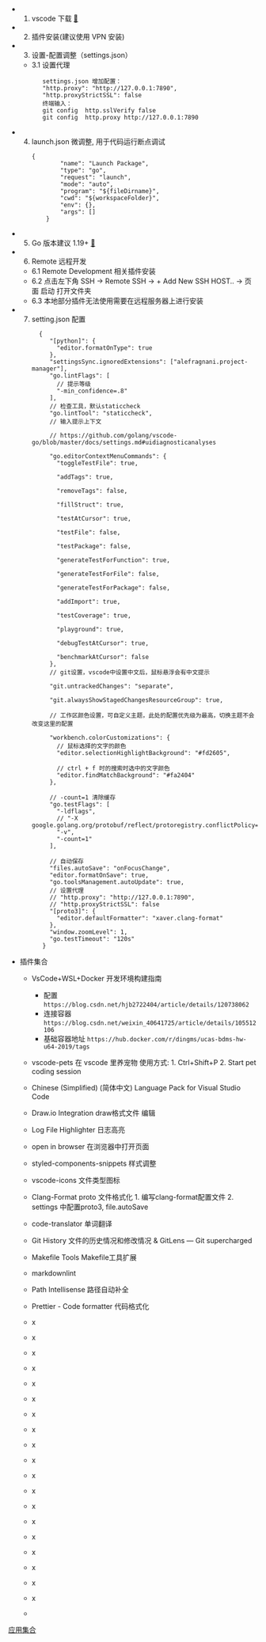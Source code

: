 - 1. vscode 下载 [🔗](https://code.visualstudio.com/Download)

- 2. 插件安装(建议使用 VPN 安装)

- 3. 设置-配置调整（settings.json）

  - 3.1 设置代理
    ```
       settings.json 增加配置：
       "http.proxy": "http://127.0.0.1:7890",
       "http.proxyStrictSSL": false
       终端输入：
       git config  http.sslVerify false
       git config  http.proxy http://127.0.0.1:7890
    ```

- 4. launch.json 微调整, 用于代码运行断点调试
     ```
     {
             "name": "Launch Package",
             "type": "go",
             "request": "launch",
             "mode": "auto",
             "program": "${fileDirname}",
             "cwd": "${workspaceFolder}",
             "env": {},
             "args": []
         }
     ```
- 5. Go 版本建议 1.19+ [🔗](https://golang.google.cn/dl/)

- 6. Remote 远程开发
  - 6.1 Remote Development 相关插件安装
  - 6.2 点击左下角 SSH -> Remote SSH -> + Add New SSH HOST.. -> 页面 启动 打开文件夹
  - 6.3 本地部分插件无法使用需要在远程服务器上进行安装
 
- 7. setting.json 配置
     ```
       {
          "[python]": {
            "editor.formatOnType": true
          },
          "settingsSync.ignoredExtensions": ["alefragnani.project-manager"],
          "go.lintFlags": [
            // 提示等级
            "-min_confidence=.8"
          ],
          // 检查工具，默认staticcheck
          "go.lintTool": "staticcheck",
          // 输入提示上下文
        
          // https://github.com/golang/vscode-go/blob/master/docs/settings.md#uidiagnosticanalyses
        
          "go.editorContextMenuCommands": {
            "toggleTestFile": true,
        
            "addTags": true,
        
            "removeTags": false,
        
            "fillStruct": true,
        
            "testAtCursor": true,
        
            "testFile": false,
        
            "testPackage": false,
        
            "generateTestForFunction": true,
        
            "generateTestForFile": false,
        
            "generateTestForPackage": false,
        
            "addImport": true,
        
            "testCoverage": true,
        
            "playground": true,
        
            "debugTestAtCursor": true,
        
            "benchmarkAtCursor": false
          },
          // git设置，vscode中设置中文后，鼠标悬浮会有中文提示
        
          "git.untrackedChanges": "separate",
        
          "git.alwaysShowStagedChangesResourceGroup": true,
        
          // 工作区颜色设置，可自定义主题，此处的配置优先级为最高，切换主题不会改变这里的配置
        
          "workbench.colorCustomizations": {
            // 鼠标选择的文字的颜色
            "editor.selectionHighlightBackground": "#fd2605",
        
            // ctrl + f 时的搜索时选中的文字颜色
            "editor.findMatchBackground": "#fa2404"
          },
        
          // -count=1 清除缓存
          "go.testFlags": [
            "-ldflags",
            // "-X google.golang.org/protobuf/reflect/protoregistry.conflictPolicy=ignore",
            "-v",
            "-count=1"
          ],
        
          // 自动保存
          "files.autoSave": "onFocusChange",
          "editor.formatOnSave": true,
          "go.toolsManagement.autoUpdate": true,
          // 设置代理
          // "http.proxy": "http://127.0.0.1:7890",
          // "http.proxyStrictSSL": false
          "[proto3]": {
            "editor.defaultFormatter": "xaver.clang-format"
          },
          "window.zoomLevel": 1,
          "go.testTimeout": "120s"
        }

     ```
- 插件集合
  - VsCode+WSL+Docker 开发环境构建指南
    -  配置
        ``` https://blog.csdn.net/hjb2722404/article/details/120738062 ```
    -  连接容器
       ``` https://blog.csdn.net/weixin_40641725/article/details/105512106 ```
    -  基础容器地址
       ``` https://hub.docker.com/r/dingms/ucas-bdms-hw-u64-2019/tags ```
       
  - vscode-pets 在 vscode 里养宠物  使用方式: 1. Ctrl+Shift+P 2. Start pet coding session
  - Chinese (Simplified) (简体中文) Language Pack for Visual Studio Code
  - Draw.io Integration draw格式文件 编辑
  - Log File Highlighter 日志高亮
  - open in browser 在浏览器中打开页面
  - styled-components-snippets 样式调整
  - vscode-icons 文件类型图标
  - Clang-Format proto 文件格式化 1. 编写clang-format配置文件 2. settings 中配置proto3, file.autoSave
  - code-translator 单词翻译
  - Git History 文件的历史情况和修改情况 & GitLens — Git supercharged
  - Makefile Tools Makefile工具扩展
  - markdownlint
  - Path Intellisense 路径自动补全
  - Prettier - Code formatter 代码格式化
  
  - x
  - x
  - x
  - x
  - x
  - x
  - x
  - x
  - x
  - x
  - x
  - x
  - x
  - x
  - x
  - x
  - x
  - x
  - x
  - 

     

[应用集合](../readme.md)
